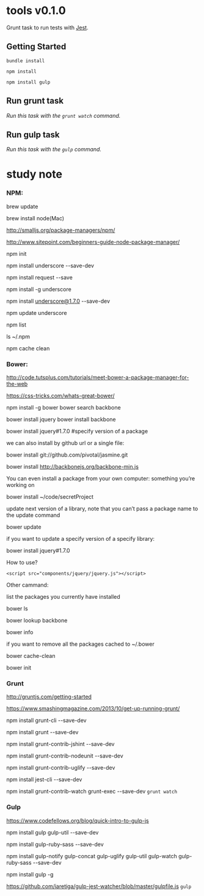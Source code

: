 # tools v0.1.0

Grunt task to run tests with [Jest](http://facebook.github.io/jest/).


## Getting Started

```shell
bundle install
```


```shell
npm install
```

```shell
npm install gulp
```



## Run grunt task
_Run this task with the `grunt watch` command._


## Run gulp task
_Run this task with the `gulp` command._




# study note

### NPM:

brew update

brew install node(Mac)

http://smalljs.org/package-managers/npm/

http://www.sitepoint.com/beginners-guide-node-package-manager/


npm init

npm install underscore --save-dev

npm install request --save

npm install -g underscore 

npm install underscore@1.7.0 --save-dev

npm update underscore

npm list

ls ~/.npm

npm cache clean



### Bower:
http://code.tutsplus.com/tutorials/meet-bower-a-package-manager-for-the-web

https://css-tricks.com/whats-great-bower/

npm install -g bower
bower search backbone

bower install jquery
bower install backbone

bower install jquery#1.7.0 #specify version of a package

we can also install by github url or a single file:

bower install git://github.com/pivotal/jasmine.git

bower install http://backbonejs.org/backbone-min.js

You can even install a package from your own computer: something you’re working on

bower install ~/code/secretProject

update next version of a library, note that you can’t pass a package name to the update command 

bower update

if you want to update a specify version of a specify library:

bower install jquery#1.7.0

How to use?
```
<script src="components/jquery/jquery.js"></script>
```
Other cammand:

list the packages you currently have installed

bower ls

bower lookup backbone

bower info

if you want to remove all the packages cached to ~/.bower

bower cache-clean

bower init




### Grunt
http://gruntjs.com/getting-started

https://www.smashingmagazine.com/2013/10/get-up-running-grunt/


npm install grunt-cli --save-dev

npm install grunt --save-dev

npm install grunt-contrib-jshint --save-dev

npm install grunt-contrib-nodeunit --save-dev

npm install grunt-contrib-uglify --save-dev

npm install jest-cli --save-dev

npm install grunt-contrib-watch grunt-exec --save-dev
`
grunt watch
`


### Gulp
https://www.codefellows.org/blog/quick-intro-to-gulp-js

npm install gulp gulp-util --save-dev

npm install gulp-ruby-sass --save-dev

npm install gulp-notify gulp-concat gulp-uglify gulp-util gulp-watch gulp-ruby-sass --save-dev

npm install gulp -g

https://github.com/iaretiga/gulp-jest-watcher/blob/master/gulpfile.js
`
gulp
`
